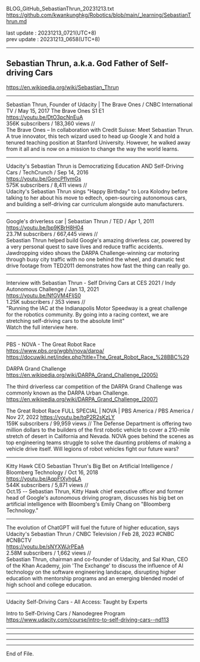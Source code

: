 
BLOG_GitHub_SebastianThrun_20231213.txt  
  https://github.com/kwankunghkg/Robotics/blob/main/_learning/SebastianThrun.md  
  
last update : 20231213_0721(UTC+8)  
prev update : 20231213_0658(UTC+8)  
  
----------------------------------------  
  
## Sebastian Thrun, a.k.a. God Father of Self-driving Cars  
  https://en.wikipedia.org/wiki/Sebastian_Thrun  
  
----------------------------------------  
  
Sebastian Thrun, Founder of Udacity | The Brave Ones / CNBC International TV /  May 15, 2017  The Brave Ones  S1 E1  
  https://youtu.be/DtO3pcNnEuA  
  356K subscribers / 183,360 views  //   
	The Brave Ones – In collaboration with Credit Suisse: Meet Sebastian Thrun. A true innovator, this tech wizard used to head up Google X and hold a tenured teaching position at Stanford University. However, he walked away from it all and is now on a mission to change the way the world learns.  
  
  
----------------------------------------  
  
Udacity's Sebastian Thrun is Democratizing Education AND Self-Driving Cars / TechCrunch /  Sep 14, 2016  
  https://youtu.be/GoncPflymGs  
  575K subscribers / 8,411 views  //   
	Udacity's Sebastian Thrun sings "Happy Birthday" to Lora Kolodny before talking to her about his move to edtech, open-sourcing autonomous cars, and building a self-driving car curriculum alongside auto manufacturers.  
  
  
----------------------------------------  
  
Google's driverless car | Sebastian Thrun / TED / Apr 1, 2011  
  https://youtu.be/bp9KBrH8H04  
  23.7M subscribers / 667,445 views  //   
	Sebastian Thrun helped build Google's amazing driverless car, powered by a very personal quest to save lives and reduce traffic accidents. Jawdropping video shows the DARPA Challenge-winning car motoring through busy city traffic with no one behind the wheel, and dramatic test drive footage from TED2011 demonstrates how fast the thing can really go.  
  
  
----------------------------------------  
  
Interview with Sebastian Thrun - Self Driving Cars at CES 2021 / Indy Autonomous Challenge /  Jan 13, 2021  
  https://youtu.be/NfGVM4FljS0  
1.25K subscribers / 353 views  //   
	"Running the IAC at the Indianapolis Motor Speedway is a great challenge for the robotics community. By going into a racing context, we are stretching self-driving cars to the absolute limit"  
	Watch the full interview here.  
  
  
----------------------------------------  
  
PBS - NOVA - The Great Robot Race  
  https://www.pbs.org/wgbh/nova/darpa/  
  https://docuwiki.net/index.php?title=The_Great_Robot_Race_%28BBC%29  
  
  
DARPA Grand Challenge  
  https://en.wikipedia.org/wiki/DARPA_Grand_Challenge_(2005)  
  
  
The third driverless car competition of the DARPA Grand Challenge was commonly known as the DARPA Urban Challenge.  
  https://en.wikipedia.org/wiki/DARPA_Grand_Challenge_(2007)  
  
  
The Great Robot Race FULL SPECIAL | NOVA | PBS America / PBS America /  Nov 27, 2022
  https://youtu.be/tqP2R2sKzLY  
159K subscribers / 99,959 views  // 
	The Defense Department is offering two million dollars to the builders of the first robotic vehicle to cover a 210-mile stretch of desert in California and Nevada. NOVA goes behind the scenes as top engineering teams struggle to solve the daunting problems of making a vehicle drive itself. Will legions of robot vehicles fight our future wars?  
  
  
----------------------------------------  
  
Kitty Hawk CEO Sebastian Thrun's Big Bet on Artificial Intelligence / Bloomberg Technology /  Oct 16, 2018  
  https://youtu.be/AqpFtXyhgLA  
  544K subscribers / 5,871 views  //   
	Oct.15 -- Sebastian Thrun, Kitty Hawk chief executive officer and former head of Google's autonomous driving program, discusses his big bet on artificial intelligence with Bloomberg's Emily Chang on "Bloomberg Technology."  
  
  
  
  
----------------------------------------  
  
The evolution of ChatGPT will fuel the future of higher education, says Udacity's Sebastian Thrun / CNBC Television /  Feb 28, 2023  #CNBC #CNBCTV  
  https://youtu.be/sNYXWJrPEaA  
  2.58M subscribers / 1,662 views  //   
	Sebastian Thrun, chairman and co-founder of Udacity, and Sal Khan, CEO of the Khan Academy, join 'The Exchange' to discuss the influence of AI technology on the software engineering landscape, disrupting higher education with mentorship programs and an emerging blended model of high school and college education.  
  
  
  
  
----------------------------------------  
  
Udacity Self-Driving Cars - All Access: Taught by Experts  
  
Intro to Self-Driving Cars / Nanodegree Program  
  https://www.udacity.com/course/intro-to-self-driving-cars--nd113
  
  
  
----  
  
  
  
----  
  
  
  
----  
  
  
  
----  
End of File.  
